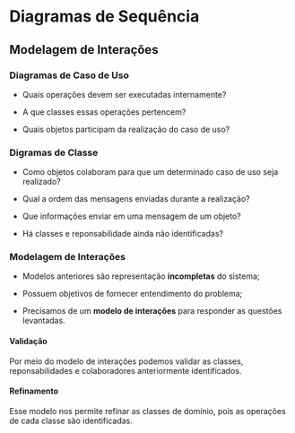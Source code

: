 # Diagramas de Sequência

## Modelagem de Interações

### Diagramas de Caso de Uso

- Quais operações devem ser executadas internamente?

- A que classes essas operações pertencem?

- Quais objetos participam da realização do caso de uso?

### Digramas de Classe

- Como objetos colaboram para que um determinado caso de uso seja realizado?

- Qual a ordem das mensagens enviadas durante a realização?

- Que informações enviar em uma mensagem de um objeto?

- Há classes e reponsabilidade ainda não identificadas?

### Modelagem de Interações 

- Modelos anteriores são representação **incompletas** do sistema;

- Possuem objetivos de fornecer entendimento do problema;

- Precisamos de um **modelo de interações** para responder as questões levantadas.

#### Validação

Por meio do modelo de interações podemos validar as classes, reponsabilidades e colaboradores anteriormente identificados.

#### Refinamento

Esse modelo nos permite refinar as classes de domínio, pois as operações de cada classe são identificadas.